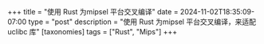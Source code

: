+++
title = "使用 Rust 为mipsel 平台交叉编译"
date = 2024-11-02T18:35:09-07:00
type = "post"
description = "使用 Rust 为mipsel 平台交叉编译，来适配uclibc 库"
[taxonomies]
tags = ["Rust", "Mips"]
+++


